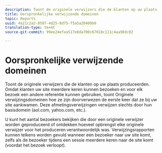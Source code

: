 ```yaml
---
description: Toont de originele verwijzers die de klanten op uw plaats produceerden. Omdat klanten uw site meerdere keren kunnen bezoeken en voor elk bezoek een andere referentie kunnen gebruiken, toont Originele verwijzingsdomeinen hoe ze zijn doorverwezen de eerste keer dat ze bij uw site aankwamen. Deze afmetingsverwijzingen verwijzen slechts door hun basisdomein (aol.com, yahoo.com, etc.).
title: Oorspronkelijke verwijzende domeinen
topic: Reports
uuid: 4a21c2a2-8507-4d25-8d75-f5a5a20409b0
translation-type: tm+mt
source-git-commit: 99ee24efaa517e8da700c67818c111c4aa90dc02

---
```



# Oorspronkelijke verwijzende domeinen

Toont de originele verwijzers die de klanten op uw plaats produceerden. Omdat klanten uw site meerdere keren kunnen bezoeken en voor elk bezoek een andere referentie kunnen gebruiken, toont Originele verwijzingsdomeinen hoe ze zijn doorverwezen de eerste keer dat ze bij uw site aankwamen. Deze afmetingsverwijzingen verwijzen slechts door hun basisdomein (aol.com, yahoo.com, etc.).

U kunt het aantal bezoekers bekijken die door een originele verwijzer worden geproduceerd of ontdekken hoeveel opbrengst elke originele verwijzer voor het produceren verantwoordelijk was. Verwijzingsrapporten kunnen telkens worden gevuld wanneer een bezoeker naar uw site komt, zelfs als de bezoeker tijdens een sessie meerdere keren naar de site komt (voordat het bezoek verloopt).
